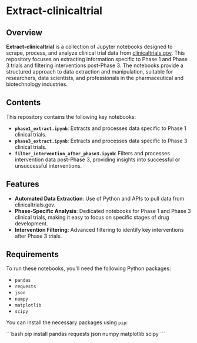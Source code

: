 # Extract-clinicaltrial

## Overview

**Extract-clinicaltrial** is a collection of Jupyter notebooks designed to scrape, process, and analyze clinical trial data from [clinicaltrials.gov](https://clinicaltrials.gov/). This repository focuses on extracting information specific to Phase 1 and Phase 3 trials and filtering interventions post-Phase 3. The notebooks provide a structured approach to data extraction and manipulation, suitable for researchers, data scientists, and professionals in the pharmaceutical and biotechnology industries.

## Contents

This repository contains the following key notebooks:

- **`phase1_extract.ipynb`**: Extracts and processes data specific to Phase 1 clinical trials.
- **`phase3_extract.ipynb`**: Extracts and processes data specific to Phase 3 clinical trials.
- **`filter_intervention_after_phase3.ipynb`**: Filters and processes intervention data post-Phase 3, providing insights into successful or unsuccessful interventions.

## Features

- **Automated Data Extraction**: Use of Python and APIs to pull data from clinicaltrials.gov.
- **Phase-Specific Analysis**: Dedicated notebooks for Phase 1 and Phase 3 clinical trials, making it easy to focus on specific stages of drug development.
- **Intervention Filtering**: Advanced filtering to identify key interventions after Phase 3 trials.

## Requirements

To run these notebooks, you'll need the following Python packages:

- `pandas`
- `requests`
- `json`
- `numpy`
- `matplotlib`
- `scipy`

You can install the necessary packages using `pip`:

\`\`\`bash
pip install pandas requests json numpy matplotlib scipy
\`\`\`
